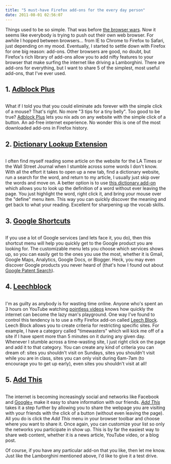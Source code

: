 ```yaml
---
title: "5 must-have Firefox add-ons for the every day person"
date: 2011-08-01 02:56:07
---
```


Things used to be so simple. That was before <a href="http://www.w3schools.com/browsers/browsers_stats.asp" target="_blank" rel="noopener noreferrer" title="Web Browser Stats">the browser wars</a>. Now it seems like everybody is trying to push out their own web browser. For awhile I hopped between browsers... from IE to Chrome to Firefox to Safari, just depending on my mood. Eventually, I started to settle down with Firefox for one big reason: add-ons. Other browsers are good, no doubt, but Firefox's rich library of add-ons allow you to add nifty features to your browser that make surfing the internet like driving a Lamborghini. There are add-ons for everything, but I want to share 5 of the simplest, most useful add-ons, that I've ever used.

## 1. <a href="http://adblockplus.org/en/" target="_blank" rel="noopener noreferrer" title="Adblock Plus">Adblock Plus</a>

<p style="text-align: center;">
  <img alt="" src="/assets/images/adblock_plus.png" title="adblock_plus" />
</p>

What if I told you that you could eliminate ads forever with the simple click of a mouse? That's right. No more "3 tips for a tiny belly". Too good to be true? <a href="http://adblockplus.org/en/" target="_blank" rel="noopener noreferrer" title="Adblock Plus">Adblock Plus</a> lets you nix ads on any website with the simple click of a button. An ad-free internet experience. No wonder this is one of the most downloaded add-ons in Firefox history.

## 2. <a href="https://addons.mozilla.org/en-US/firefox/addon/english-popup-dictionary/" target="_blank" rel="noopener noreferrer" title="Dictionary Lookup Extension">Dictionary Lookup Extension</a>

<p style="text-align: center;">
  <img alt="" src="/assets/images/Dictionary.png" title="Dictionary" /></a>
</p>

I often find myself reading some article on the website for the LA Times or the Wall Street Journal when I stumble across some words I don't know. With all the effort it takes to open up a new tab, find a dictionary website, run a search for the word, and return to my article, I usually just skip over the words and move on. A better option is to use <a href="https://addons.mozilla.org/en-US/firefox/addon/english-popup-dictionary/" target="_blank" rel="noopener noreferrer" title="Dictionary Lookup Extention">this dictionary add-on </a>which allows you to look up the definition of a word without ever leaving the page. You just highlight the word, right click it, and bring your mouse over the "define" menu item. This way you can quickly discover the meaning and get back to what your reading. Excellent for sharpening up the vocab skills.

## 3. <a href="https://addons.mozilla.org/en-US/firefox/addon/google-shortcuts-all-google-se/" target="_blank" rel="noopener noreferrer" title="Google Shortcuts">Google Shortcuts</a>

<p style="text-align: center;">
  <img alt="" src="/assets/images/Google_Shortcuts.jpg" title="Google_Shortcuts" />
</p>

If you use a lot of Google services (and lets face it, you do), then this shortcut menu will help you quickly get to the Google product you are looking for. The customizable menu lets you choose which services shows up, so you can easily get to the ones you use the most, whether it is Gmail, Google Maps, Analytics, Google Docs, or Blogger. Heck, you may even discover Google products you never heard of (that's how I found out about <a href="http://www.google.com/patents" target="_blank" rel="noopener noreferrer" title="Google Patent Search">Google Patent Search</a>).

## 4. <a href="https://addons.mozilla.org/en-US/firefox/addon/leechblock-ng/" target="_blank" rel="noopener noreferrer" title="Leechblock">Leechblock</a>

<p style="text-align: center;">
  <img alt="" src="/assets/images/LeechBlock.jpg" title="LeechBlock" />
</p>

I'm as guilty as anybody is for wasting time online. Anyone who's spent an 3 hours on YouTube watching <a href="http://www.youtube.com/user/realannoyingorange" target="_blank" rel="noopener noreferrer" title="Pointless Videos">pointless videos</a> knows how quickly the internet can become the lazy man's playground. One way I've found to control this tendency is to use a nifty Firefox add-on called <a href="https://addons.mozilla.org/en-US/firefox/addon/leechblock-ng/" target="_blank" rel="noopener noreferrer" title="Leech Block">Leech Block</a>. Leech Block allows you to create criteria for restricting specific sites. For example, I have a category called "timewasters" which will kick me off of a site if I have spent more than 5 minutes on it during any given day. Whenever I stumble across a time-wasting site, I just right click on the page and add it to that category. You can create any kind of criteria you can dream of: sites you shouldn't visit on Sundays, sites you shouldn't visit while you are in class, sites you can only visit during 6am-7am (to encourage you to get up early), even sites you shouldn't visit at all!

## 5. <a href="https://www.addthis.com/academy/addthis-browser-extensions-no-longer-supported/" target="_blank" rel="noopener noreferrer" title="Add This">Add This</a>

<p style="text-align: center;">
  <img alt="" src="/assets/images/Addthis.jpg" title="Addthis" />
</p>

The internet is becoming increasingly social and networks like Facebook and <a href="http://plus.google.com" target="_blank" rel="noopener noreferrer" title="Google Plus">Google+</a> make it easy to share information with our friends. <a href="https://www.addthis.com/academy/addthis-browser-extensions-no-longer-supported/" target="_blank" rel="noopener noreferrer" title="Add This"><em>Add This</em> </a>takes it a step further by allowing you to share the webpage you are visiting with your friends with the click of a button (without even leaving the page). All you do is click the *Add This* menu in your browser toolbar and choose where you want to share it. Once again, you can customize your list so only the networks you participate in show up. This is by far the easiest way to share web content, whether it is a news article, YouTube video, or a blog post.

Of course, if you have any particular add-on that you like, then let me know. Just like the Lamborghini mentioned above, I'd like to give it a test drive.
